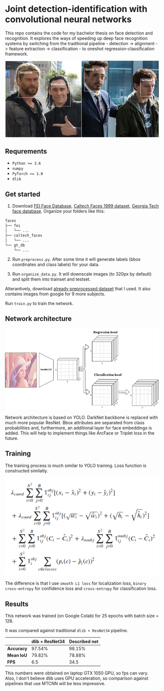 # Joint detection-identification with convolutional neural networks

This repo contains the code for my bachelor thesis on face detection and recognition.
It explores the ways of speeding up deep face recognition systems by switching from the traditional pipeline - detection -> alignment -> feature extraction -> classification - to oneshot regression-classification framework.

![Some results](docs/results.png)

## Requrements

* `Python >= 3.6`
* `numpy`
* `PyTorch >= 1.0`
* `dlib`

## Get started
1. Download [FEI Face Database](https://fei.edu.br/~cet/facedatabase.html), [Caltech Faces 1999 dataset](www.vision.caltech.edu/Image_Datasets/faces/faces.tar), [Georgia Tech face database](http://www.anefian.com/research/face_reco.htm).
Organize your folders like this:

```
faces
├── fei
│   └── ...
├── caltech_faces
│   └── ...
└── gt_db
    └── ...
```

2. Run `preprocess.py`. After some time it will generate labels (bbox coordinates and class labels) for your data.

3. Run `organize_data.py`. It will downscale images (to 320px by default) and split them into trainset and testset.

Alterantively, download [already preprocessed dataset](https://drive.google.com/file/d/18fbb-puqi6hXyMtc0SgZ0MfBLOwlQ9zX/view?usp=sharing) that I used. It also contains images from google for 9 more subjects.

Run `train.py` to train the network.

## Network architecture
![Scheme](docs/scheme.png)

Network architecture is based on YOLO. DarkNet backbone is replaced with much more popular ResNet. Bbox attributes are separated from class probabilities and, furthermore, an additional layer for face embeddings is added. This will help to implement things like ArcFace or Triplet loss in the future.

## Training
The training process is much similar to YOLO training. Loss function is constructed similatly.

![loss](docs/loss.png)

The difference is that I use `smooth L1 loss` for localization loss, `binary cross-entropy` for confidence loss and `cross-entropy` for classification loss.

## Results
This network was trained (on Google Colab) for 25 epochs with batch size = 128.

It was compared against traditional `dlib + ResNet34` pipeline.

|              | dlib + ResNet34 | Described net |
| ------------ | --------------- | -------- |
| **Accuracy** | 97.54%  | 98.15%  |
| **Mean IoU** | 79.82%  | 78.88%  |
| **FPS**      | 6.5  | 34.5  |

This numbers were obtained on laptop GTX 1050 GPU, so fps can vary. Also, I don't believe dlib uses GPU acceleration, so comparison against pipelines that use MTCNN will be less impressive.
